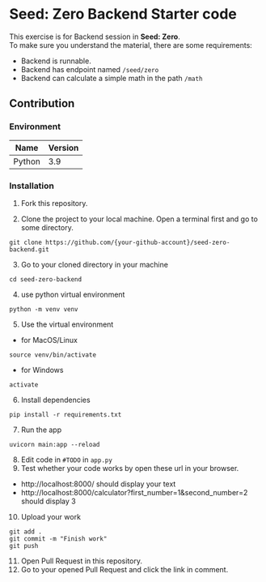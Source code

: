 # Seed: Zero Backend Starter code
This exercise is for Backend session in **Seed: Zero**.   
To make sure you understand the material, there are some requirements:
- Backend is runnable.
- Backend has endpoint named `/seed/zero`
- Backend can calculate a simple math in the path `/math`

## Contribution
### Environment
| Name | Version |
|------|---------|
| Python | 3.9 |

### Installation
1. Fork this repository.

2. Clone the project to your local machine. Open a terminal first and go to some directory.
```
git clone https://github.com/{your-github-account}/seed-zero-backend.git
```
3. Go to your cloned directory in your machine
```
cd seed-zero-backend
```
4. use python virtual environment
```
python -m venv venv
```
5. Use the virtual environment
- for MacOS/Linux
```
source venv/bin/activate
```
- for Windows
```
activate
```
6. Install dependencies
```
pip install -r requirements.txt
```
7. Run the app
```
uvicorn main:app --reload
```
8. Edit code in `#TODO` in `app.py`
9. Test whether your code works by open these url in your browser.
- http://localhost:8000/ should display your text
- http://localhost:8000/calculator?first_number=1&second_number=2 should display 3
10. Upload your work
```
git add .
git commit -m "Finish work"
git push
```
11. Open Pull Request in this repository.
12. Go to your opened Pull Request and click the link in comment.
